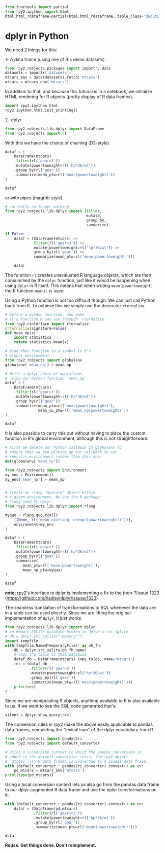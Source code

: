 ```python
from functools import partial
from rpy2.ipython import html
html.html_rdataframe=partial(html.html_rdataframe, table_class="docutils")
```

# dplyr in Python

We need 2 things for this:

1- A data frame (using one of R's demo datasets).

```python
from rpy2.robjects.packages import importr, data
datasets = importr('datasets')
mtcars_env = data(datasets).fetch('mtcars')
mtcars = mtcars_env['mtcars']
```

In addition to that, and because this tutorial is in a notebook,
we initialize HTML rendering for R objects (pretty display of
R data frames).

```python
import rpy2.ipython.html
rpy2.ipython.html.init_printing()
```

2- dplyr

```python
from rpy2.robjects.lib.dplyr import DataFrame
from rpy2.robjects import rl
```

With this we have the choice of chaining (D3-style)

```python
dataf = (
    DataFrame(mtcars)
    .filter(rl('gear>3'))
    .mutate(powertoweight=rl('hp*36/wt'))
    .group_by(rl('gear'))
    .summarize(mean_ptw=rl('mean(powertoweight)'))
)

dataf
```

or with pipes (magrittr style).


```python
# currently no longer working
from rpy2.robjects.lib.dplyr import (filter,
                                     mutate,
                                     group_by,
                                     summarize)

if False:
    dataf = (DataFrame(mtcars) >>
             filter(rl('gear>3')) >>
             mutate(powertoweight=rl('hp*36/wt')) >>
             group_by(rl('gear')) >>
             summarize(mean_ptw=rl('mean(powertoweight)')))

    dataf
```

The function `rl` creates unevaluated R language objects, which
are then consummed by the `dplyr` function, just like it would be
happening when using `dplyr` in R itself. This means that
when writing `mean(powertoweight)` the R function `mean()` is used.

Using a Python function is not too difficult though. We can just
call Python back from R. To achieve this we simply
use the decorator `rternalize`.

```python
# Define a python function, and make
# it a function R can use through `rternalize`
from rpy2.rinterface import rternalize
@rternalize(signature=False)
def mean_np(x):
    import statistics
    return statistics.mean(x)

# Bind that function to a symbol in R's
# global environment
from rpy2.robjects import globalenv
globalenv['mean_np'] = mean_np

# Write a dplyr chain of operations,
# using our Python function `mean_np`
dataf = (
    DataFrame(mtcars)
    .filter(rl('gear>3'))
    .mutate(powertoweight=rl('hp*36/wt'))
    .group_by(rl('gear'))
    .summarize(mean_ptw=rl('mean(powertoweight)'),
               mean_np_ptw=rl('mean_np(powertoweight)'))
)

dataf
```

It is also possible to carry this out without having to
place the custom function in R's global environment, although
this is not straightforward.

```python
# First we delete our Python callback in globalenv to
# ensure that we are picking up our callback in our
# specific environment rather than this one.
del(globalenv['mean_np'])

from rpy2.robjects import Environment
my_env = Environment()
my_env['mean_np'] = mean_np


# Create an rlang "quosure" object within
# a given environment. We use the R package
# rlang used by dplyr.
from rpy2.robjects.lib.dplyr import rlang

myquo = rlang.quo.rcall(
    [(None, rl('mean_np(rlang::enexpr(powertoweight))'))],
    environment=my_env
)

dataf = (
    DataFrame(mtcars)
    .filter(rl('gear>3'))
    .mutate(powertoweight=rl('hp*36/wt'))
    .group_by(rl('gear'))
    .summarize(
        mean_ptw=rl('mean(powertoweight)'),
        mean_np_ptw=myquo)
)

dataf
```


**note**: rpy2's interface to dplyr is implementing a fix to the (non-?)issue 1323
(https://github.com/hadley/dplyr/issues/1323)

The seamless translation of transformations to SQL whenever the
data are in a table can be used directly. Since we are lifting
the original implementation of `dplyr`, it *just works*.

```python
from rpy2.robjects.lib.dplyr import dplyr
# in-memory SQLite database broken in dplyr's src_sqlite
# db = dplyr.src_sqlite(":memory:")
import tempfile
with tempfile.NamedTemporaryFile() as db_fh:
    db = dplyr.src_sqlite(db_fh.name)
    # copy the table to that database
    dataf_db = DataFrame(mtcars).copy_to(db, name="mtcars")
    res = (dataf_db
           .filter(rl('gear>3'))
           .mutate(powertoweight=rl('hp*36/wt'))
           .group_by(rl('gear'))
           .summarize(mean_ptw=rl('mean(powertoweight)')))
    print(res)
# 
```

Since we are manipulating R objects, anything available to R is also available
to us. If we want to see the SQL code generated that's:

```python
silent = dplyr.show_query(res)
```

The conversion rules in rpy2 make the above easily applicable to pandas data frames,
completing the "lexical loan" of the dplyr vocabulary from R.


```python 
from rpy2.robjects import pandas2ri
from rpy2.robjects import default_converter

# Using a conversion context in which the pandas conversion is
# added to the default conversion rules, the rpy2 object
# `mtcars` (an R data frame) is converted to a pandas data frame.
with (default_converter + pandas2ri.converter).context() as cv:
    pd_mtcars = mtcars_env['mtcars']
print(type(pd_mtcars))
```

Using a local conversion context lets us also go from the pandas data frame
to our dplyr-augmented R data frame and use the dplyr transformations
on it.

```python
with (default_converter + pandas2ri.converter).context() as cv:
    dataf = (DataFrame(pd_mtcars)
             .filter(rl('gear>=3'))
             .mutate(powertoweight=rl('hp*36/wt'))
             .group_by(rl('gear'))
             .summarize(mean_ptw=rl('mean(powertoweight)')))

dataf
```

**Reuse. Get things done. Don't reimplement.**
